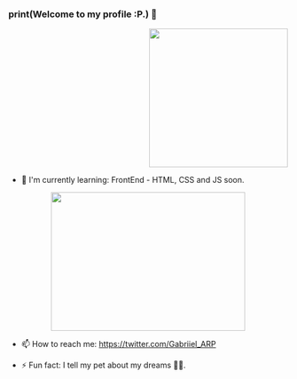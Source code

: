 ### print(Welcome to my profile :P.) 👋



<!--
**Gabriand/Gabriand** is a ✨ _special_ ✨ repository because its `README.md` (this file) appears on your GitHub profile.

Here are some ideas to get you started:

- 🔭 I’m currently working on ...

- 👯 I’m looking to collaborate on ...
- 🤔 I’m looking for help with ...
- 😄 Pronouns: 
- 💬 Ask me about ...
-->

<p align="right"> <img width="250" height="250" src="https://media.giphy.com/media/frSfC5NcmyF7q/giphy.gif"> 
</p>

- 🌱 I'm currently learning: 
FrontEnd - HTML, CSS and JS soon.

<p align="center"> <img width="350" height="250" src="https://media.giphy.com/media/9Y1wF3wx1Dex8w9wxL/giphy.gif"> 
</p>

- 📫 How to reach me: https://twitter.com/Gabriiel_ARP

- ⚡ Fun fact: I tell my pet about my dreams 🐶✨.
